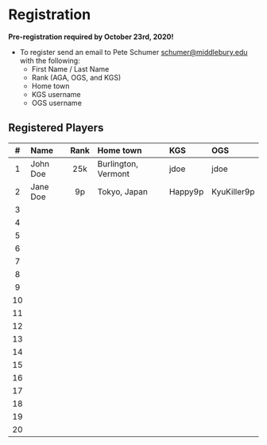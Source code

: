 # Registration

__Pre-registration required by October 23rd, 2020!__

- To register send an email to Pete Schumer [schumer@middlebury.edu](mailto:schumer@middlebury.edu) with the following:
  - First Name / Last Name
  - Rank (AGA, OGS, and KGS)
  - Home town
  - KGS username
  - OGS username


## Registered Players

| #     | Name        | Rank        | Home town | KGS | OGS|
| :---: | :-------- | :---------: | :--- | :--- | :--- |
| 1     | John Doe    | 25k          | Burlington, Vermont | jdoe | jdoe|
| 2     | Jane Doe    | 9p         |  Tokyo, Japan    | Happy9p    | KyuKiller9p|
| 3     | 				    | 		        |      |      ||
| 4     | 					  |          		|      |      ||
| 5     |             |             |      |      ||
| 6     |             |             |      |      ||
| 7     |             |             |      |      ||
| 8     |             |             |      |      ||
| 9     |             |             |      |      ||
| 10    |             |             |      |      ||
| 11     |             |             |      |      ||
| 12     |             |             |      |      ||
| 13     |             |             |      |      ||
| 14     |             |             |      |      ||
| 15     |             |             |      |      ||
| 16     |             |             |      |      ||
| 17     |             |             |      |      ||
| 18     |             |             |      |      ||
| 19     |             |             |      |      ||
| 20     |             |             |      |      ||
